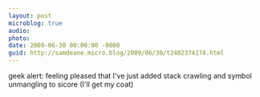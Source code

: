 ```yaml
---
layout: post
microblog: true
audio: 
photo: 
date: 2009-06-30 00:00:00 -0000
guid: http://samdeane.micro.blog/2009/06/30/t2402374174.html
---
```

geek alert: feeling pleased that I've just added stack crawling and symbol unmangling to sicore (I'll get my coat)
